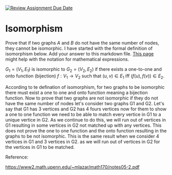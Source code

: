 [![Review Assignment Due Date](https://classroom.github.com/assets/deadline-readme-button-24ddc0f5d75046c5622901739e7c5dd533143b0c8e959d652212380cedb1ea36.svg)](https://classroom.github.com/a/AtNXzL3S)
# Isomorphism

Prove that if two graphs $A$ and $B$ do not have the same number of nodes, they
cannot be isomorphic. I have started with the formal definition of isomorphism
below. Add your answer to this markdown file. [This
page](https://docs.github.com/en/get-started/writing-on-github/working-with-advanced-formatting/writing-mathematical-expressions)
might help with the notation for mathematical expressions.

$G_1=(V_1 , E_1)$ is isomorphic to $G_2 = (V_2, E_2)$ if there exists a
one-to-one and onto function (bijection) $f: V_1 \rightarrow V_2$ such that $(u,v)
\in E_1$ iff $(f(u),f(v)) \in E_2$.


According to te defination of isomorphism, for two graphs to be isomorphic there must exist a one to one and onto function meaning a bijection function.  Now to prove that two graphs are not isomorphic if they do not have the same number of nodes let's consider two graphs G1 and G2. Let's say that G1 has 3 vertices and G2 has 4 fours vertices now for them to show a one to one function we need to be able to match every vertice in G1 to a unique vertice in G2. As we continue to do this, we will run out of vertices in G1 resulting in some vertices in G2 not matched up with any vertices. This does not prove the one to one function and the onto function resulting in the graphs to be not isomorphic. This is the same result when we consider 4 vertices in G1 and 3 vertices in G2. as we will run out of vertices in G2 for the vertices in G1 to be matched.

Reference:

https://www2.math.upenn.edu/~mlazar/math170/notes05-2.pdf